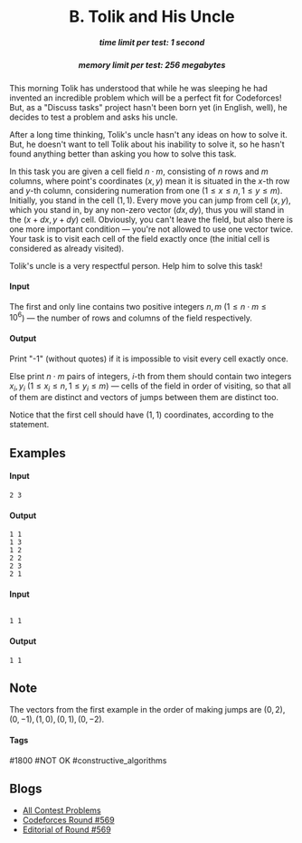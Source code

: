 <h1 style='text-align: center;'> B. Tolik and His Uncle</h1>

<h5 style='text-align: center;'>time limit per test: 1 second</h5>
<h5 style='text-align: center;'>memory limit per test: 256 megabytes</h5>

This morning Tolik has understood that while he was sleeping he had invented an incredible problem which will be a perfect fit for Codeforces! But, as a "Discuss tasks" project hasn't been born yet (in English, well), he decides to test a problem and asks his uncle.

After a long time thinking, Tolik's uncle hasn't any ideas on how to solve it. But, he doesn't want to tell Tolik about his inability to solve it, so he hasn't found anything better than asking you how to solve this task.

In this task you are given a cell field $n \cdot m$, consisting of $n$ rows and $m$ columns, where point's coordinates $(x, y)$ mean it is situated in the $x$-th row and $y$-th column, considering numeration from one ($1 \leq x \leq n, 1 \leq y \leq m$). Initially, you stand in the cell $(1, 1)$. Every move you can jump from cell $(x, y)$, which you stand in, by any non-zero vector $(dx, dy)$, thus you will stand in the $(x+dx, y+dy)$ cell. Obviously, you can't leave the field, but also there is one more important condition — you're not allowed to use one vector twice. Your task is to visit each cell of the field exactly once (the initial cell is considered as already visited).

Tolik's uncle is a very respectful person. Help him to solve this task!

#### Input

The first and only line contains two positive integers $n, m$ ($1 \leq n \cdot m \leq 10^{6}$) — the number of rows and columns of the field respectively.

#### Output

Print "-1" (without quotes) if it is impossible to visit every cell exactly once.

Else print $n \cdot m$ pairs of integers, $i$-th from them should contain two integers $x_i, y_i$ ($1 \leq x_i \leq n, 1 \leq y_i \leq m$) — cells of the field in order of visiting, so that all of them are distinct and vectors of jumps between them are distinct too.

Notice that the first cell should have $(1, 1)$ coordinates, according to the statement.

## Examples

#### Input


```text
2 3
```
#### Output


```text
1 1
1 3
1 2
2 2
2 3
2 1
```
#### Input

```text

1 1

```
#### Output


```text
1 1
```
## Note

The vectors from the first example in the order of making jumps are $(0, 2), (0, -1), (1, 0), (0, 1), (0, -2)$.



#### Tags 

#1800 #NOT OK #constructive_algorithms 

## Blogs
- [All Contest Problems](../Codeforces_Round_569_(Div._1).md)
- [Codeforces Round #569](../blogs/Codeforces_Round_569.md)
- [Editorial of Round #569](../blogs/Editorial_of_Round_569.md)
